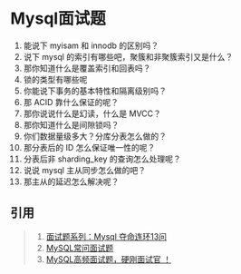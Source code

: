 # Mysql面试题

1. 能说下 myisam 和 innodb 的区别吗？
2. 说下 mysql 的索引有哪些吧，聚簇和非聚簇索引又是什么？
3. 那你知道什么是覆盖索引和回表吗？
4. 锁的类型有哪些呢
5. 你能说下事务的基本特性和隔离级别吗？
6. 那 ACID 靠什么保证的呢？
7. 那你说说什么是幻读，什么是 MVCC？
8. 那你知道什么是间隙锁吗？
9. 你们数据量级多大？分库分表怎么做的？
10. 那分表后的 ID 怎么保证唯一性的呢？
11. 分表后非 sharding_key 的查询怎么处理呢？
12. 说说 mysql 主从同步怎么做的吧？
13. 那主从的延迟怎么解决呢？

## 引用
>1. [面试题系列：Mysql 夺命连环13问](https://mp.weixin.qq.com/s/RjJv4uRrqaCg5jqijAG0BA)
>2. [MySQL常问面试题](https://mp.weixin.qq.com/s/7Si8yx3UXeBJKWzJPRokmA)
>3. [MySQL高频面试题，硬刚面试官 ！](https://mp.weixin.qq.com/s/0aAMJs3aHRypl3Xn9F3Q0A)